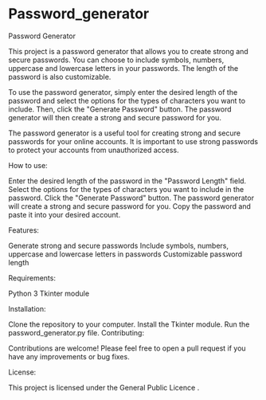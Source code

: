 # Password_generator
Password Generator

This project is a password generator that allows you to create strong and secure passwords. You can choose to include symbols, numbers, uppercase and lowercase letters in your passwords. The length of the password is also customizable.

To use the password generator, simply enter the desired length of the password and select the options for the types of characters you want to include. Then, click the "Generate Password" button. The password generator will then create a strong and secure password for you.

The password generator is a useful tool for creating strong and secure passwords for your online accounts. It is important to use strong passwords to protect your accounts from unauthorized access.

How to use:

Enter the desired length of the password in the "Password Length" field.
Select the options for the types of characters you want to include in the password.
Click the "Generate Password" button.
The password generator will create a strong and secure password for you.
Copy the password and paste it into your desired account.

Features:

Generate strong and secure passwords
Include symbols, numbers, uppercase and lowercase letters in passwords
Customizable password length

Requirements:

Python 3
Tkinter module

Installation:

Clone the repository to your computer.
Install the Tkinter module.
Run the password_generator.py file.
Contributing:

Contributions are welcome! Please feel free to open a pull request if you have any improvements or bug fixes.

License:

This project is licensed under the General Public Licence .
